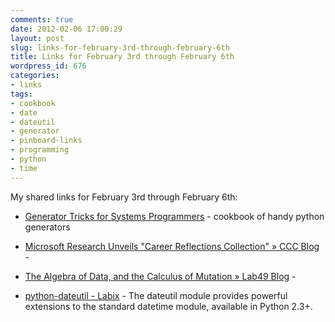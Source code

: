 ```yaml
---
comments: true
date: 2012-02-06 17:00:29
layout: post
slug: links-for-february-3rd-through-february-6th
title: Links for February 3rd through February 6th
wordpress_id: 676
categories:
- links
tags:
- cookbook
- date
- dateutil
- generator
- pinboard-links
- programming
- python
- time
---
```


My shared links for February 3rd through February 6th:






  * [Generator Tricks for Systems Programmers](http://www.dabeaz.com/generators/) - cookbook of handy python generators


  * [Microsoft Research Unveils "Career Reflections Collection" » CCC Blog](http://www.cccblog.org/2012/02/05/microsoft-research-unveils-career-reflections-collection/) - 


  * [The Algebra of Data, and the Calculus of Mutation » Lab49 Blog](http://blog.lab49.com/archives/3011) - 


  * [python-dateutil - Labix](http://labix.org/python-dateutil) - The dateutil module provides powerful extensions to the standard datetime module, available in Python 2.3+.



